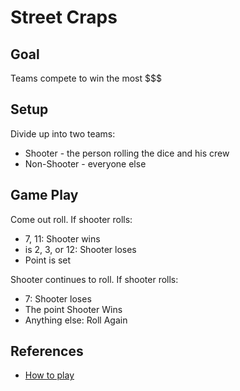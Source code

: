# Street Craps

## Goal

Teams compete to win the most $$$

## Setup

Divide up into two teams:

* Shooter - the person rolling the dice and his crew
* Non-Shooter - everyone else

## Game Play

Come out roll. If shooter rolls:

* 7, 11: Shooter wins
* is 2, 3, or 12: Shooter loses
* Point is set

Shooter continues to roll. If shooter rolls:

* 7: Shooter loses
* The point Shooter Wins
* Anything else: Roll Again

## References

* [How to play](https://bitcasino.io/blog/tipshackstricks/street-dice-rules)
